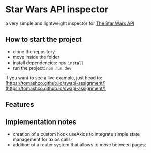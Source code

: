 # Star Wars API inspector

a very simple and lightweight inspector for [The Star Wars API](https://swapi.dev)

## How to start the project

- clone the repository
- move inside the folder
- install dependencies: ```npm install```
- run the project: ```npm run dev```

if you want to see a live example, just head to: [https://tomashco.github.io/swapi-assignment/](https://tomashco.github.io/swapi-assignment/)

## Features

## Implementation notes
- creation of a custom hook useAxios to integrate simple state management for axios calls;
- addition of a router system that allows to move between pages;


